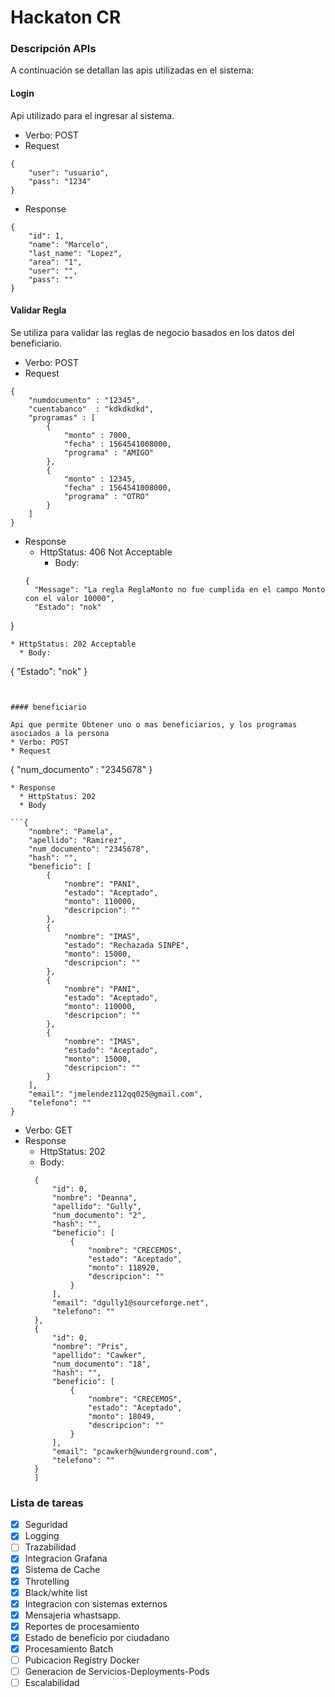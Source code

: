 # Hackaton CR

### Descripción APIs
A continuación se detallan las apis utilizadas en el sistema:

#### Login

Api utilizado para el ingresar al sistema.
* Verbo: POST
* Request
```
{
    "user": "usuario",
    "pass": "1234"
}
```
* Response
```
{
    "id": 1,
    "name": "Marcelo",
    "last_name": "Lopez",
    "area": "1",
    "user": "",
    "pass": ""
}
```

#### Validar Regla
Se utiliza para validar las reglas de negocio basados en los datos del beneficiario.
* Verbo: POST
* Request
```
{
	"numdocumento" : "12345",
	"cuentabanco"  : "kdkdkdkd",
	"programas" : [
		{
			"monto" : 7000,
			"fecha" : 1564541008000,
			"programa" : "AMIGO"
		},
		{
			"monto" : 12345,
			"fecha" : 1564541008000,
			"programa" : "OTRO"
		}
	]
}
```

* Response
  * HttpStatus: 406 Not Acceptable
    * Body:
  ```
  {
    "Message": "La regla ReglaMonto no fue cumplida en el campo Monto con el valor 10000",
    "Estado": "nok"
}
  ```
  * HttpStatus: 202 Acceptable
    * Body:
  ```
  {
    "Estado": "nok"
    }
  ```


#### beneficiario

Api que permite Obtener uno o mas beneficiarios, y los programas asociados a la persona
* Verbo: POST
* Request
```
{
	"num_documento" : "2345678"
}
```
* Response
  * HttpStatus: 202
  * Body

```{
    "nombre": "Pamela",
    "apellido": "Ramirez",
    "num_documento": "2345678",
    "hash": "",
    "beneficio": [
        {
            "nombre": "PANI",
            "estado": "Aceptado",
            "monto": 110000,
            "descripcion": ""
        },
        {
            "nombre": "IMAS",
            "estado": "Rechazada SINPE",
            "monto": 15000,
            "descripcion": ""
        },
        {
            "nombre": "PANI",
            "estado": "Aceptado",
            "monto": 110000,
            "descripcion": ""
        },
        {
            "nombre": "IMAS",
            "estado": "Aceptado",
            "monto": 15000,
            "descripcion": ""
        }
    ],
    "email": "jmelendez112qq025@gmail.com",
    "telefono": ""
}
```

* Verbo: GET
* Response
  * HttpStatus: 202
  * Body:
  ```[
    {
        "id": 0,
        "nombre": "Deanna",
        "apellido": "Gully",
        "num_documento": "2",
        "hash": "",
        "beneficio": [
            {
                "nombre": "CRECEMOS",
                "estado": "Aceptado",
                "monto": 118920,
                "descripcion": ""
            }
        ],
        "email": "dgully1@sourceforge.net",
        "telefono": ""
    },
    {
        "id": 0,
        "nombre": "Pris",
        "apellido": "Cawker",
        "num_documento": "18",
        "hash": "",
        "beneficio": [
            {
                "nombre": "CRECEMOS",
                "estado": "Aceptado",
                "monto": 18049,
                "descripcion": ""
            }
        ],
        "email": "pcawkerh@wunderground.com",
        "telefono": ""
    }
    ]
  ```


### Lista de tareas
- [x] Seguridad
- [x] Logging
- [ ] Trazabilidad
- [x] Integracion Grafana
- [x] Sistema de Cache
- [x] Throtelling
- [x] Black/white list
- [x] Integracion con sistemas externos
- [x] Mensajeria whastsapp.
- [x] Reportes de procesamiento
- [x] Estado de beneficio por ciudadano
- [x] Procesamiento Batch
- [ ] Pubicacion Registry Docker
- [ ] Generacion de Servicios-Deployments-Pods
- [ ] Escalabilidad
